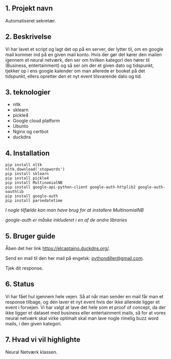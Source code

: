 ## 1. Projekt navn
Automatiseret sekretær.

## 2. Beskrivelse
Vi har lavet et script og lagt det op på en server, der lytter til, om en google mail kommer ind på en given mail konto. Hvis der gør det kører den mailen igennem et neural netværk, den ser om hvilken kategori den hører til (Business, entertainment) og så ser om der et given dato og tidspunkt, tjekker op i ens google kalender om man allerede er booket på det tidspunkt, ellers opretter den et nyt event tilsvarende dato og tid. 


## 3. teknologier
* nltk 
* sklearn
* pickle4
* Google cloud platform
* Ubunto
* Nginx og certbot
* duckdns


## 4. Installation
```
pip install nltk 
nltk.download('stopwords') 
pip install sklearn 
pip install pickle4 
pip install MultinomialNB
pip install google-api-python-client google-auth-httplib2 google-auth-oauthlib
pip install google-auth
pip install parsedatetime
```
*I nogle tilfælde kan man have brug for at installere MultinomialNB*

*google-auth er måske inkluderet i en af de andre libraries*

## 5. Bruger guide
Åben det her link https://elcaptaino.duckdns.org/.

Send en mail til den her mail på engelsk: pythondiller@gmail.com. 

Tjek dit response.

## 6. Status
Vi har fået hul igennem hele vejen. Så at når man sender en mail får man et response tilbage, og den laver et nyt event hvis der ikke allerede ligger et event i forvejen. Vi har valgt at lave det hele som et proof of concept, da der ikke ligger et dataset med business eller entertainment mails, så for at vores neural netværk skal virke optimalt skal man lave nogle rimelig buzz word mails, i den given kategori.

## 7. Hvad vi vil highlighte
Neural Netværk klassen.

